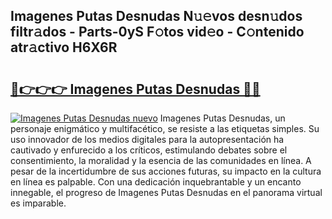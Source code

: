 ## Imagenes Putas Desnudas N𝚞𝚎vos desn𝚞dos filtr𝚊dos - Parts-0yS F𝚘tos vid𝚎o - C𝚘ntenido atr𝚊ctivo H6X6R

# <h2><a href="http://mb9k3n.tromn.icu/?c=Imagenes+Putas+Desnudas">🔗👉👉👉 Imagenes Putas Desnudas 🔗🔗</a></h2>

[![Imagenes Putas Desnudas nuevo](https://i.imgur.com/pEAQMta.gif)](http://mb9k3n.tromn.icu/?c=Imagenes+Putas+Desnudas)
Imagenes Putas Desnudas, un personaje enigmático y multifacético, se resiste a las etiquetas simples. Su uso innovador de los medios digitales para la autopresentación ha cautivado y enfurecido a los críticos, estimulando debates sobre el consentimiento, la moralidad y la esencia de las comunidades en línea. A pesar de la incertidumbre de sus acciones futuras, su impacto en la cultura en línea es palpable. Con una dedicación inquebrantable y un encanto innegable, el progreso de Imagenes Putas Desnudas en el panorama virtual es imparable.
